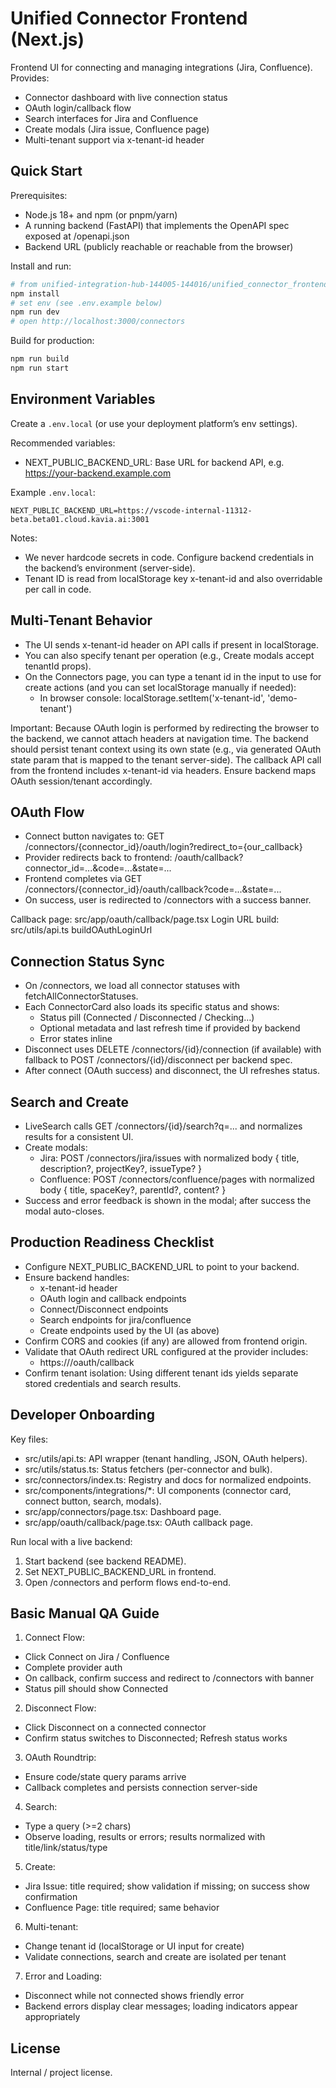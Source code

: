 # Unified Connector Frontend (Next.js)

Frontend UI for connecting and managing integrations (Jira, Confluence). Provides:
- Connector dashboard with live connection status
- OAuth login/callback flow
- Search interfaces for Jira and Confluence
- Create modals (Jira issue, Confluence page)
- Multi-tenant support via x-tenant-id header

## Quick Start

Prerequisites:
- Node.js 18+ and npm (or pnpm/yarn)
- A running backend (FastAPI) that implements the OpenAPI spec exposed at /openapi.json
- Backend URL (publicly reachable or reachable from the browser)

Install and run:
```bash
# from unified-integration-hub-144005-144016/unified_connector_frontend
npm install
# set env (see .env.example below)
npm run dev
# open http://localhost:3000/connectors
```

Build for production:
```bash
npm run build
npm run start
```

## Environment Variables

Create a `.env.local` (or use your deployment platform’s env settings).

Recommended variables:
- NEXT_PUBLIC_BACKEND_URL: Base URL for backend API, e.g. https://your-backend.example.com

Example `.env.local`:
```
NEXT_PUBLIC_BACKEND_URL=https://vscode-internal-11312-beta.beta01.cloud.kavia.ai:3001
```

Notes:
- We never hardcode secrets in code. Configure backend credentials in the backend’s environment (server-side).
- Tenant ID is read from localStorage key x-tenant-id and also overridable per call in code.

## Multi-Tenant Behavior

- The UI sends x-tenant-id header on API calls if present in localStorage.
- You can also specify tenant per operation (e.g., Create modals accept tenantId props).
- On the Connectors page, you can type a tenant id in the input to use for create actions (and you can set localStorage manually if needed):
  - In browser console: localStorage.setItem('x-tenant-id', 'demo-tenant')

Important: Because OAuth login is performed by redirecting the browser to the backend, we cannot attach headers at navigation time. The backend should persist tenant context using its own state (e.g., via generated OAuth state param that is mapped to the tenant server-side). The callback API call from the frontend includes x-tenant-id via headers. Ensure backend maps OAuth session/tenant accordingly.

## OAuth Flow

- Connect button navigates to: GET /connectors/{connector_id}/oauth/login?redirect_to={our_callback}
- Provider redirects back to frontend: /oauth/callback?connector_id=...&code=...&state=...
- Frontend completes via GET /connectors/{connector_id}/oauth/callback?code=...&state=...
- On success, user is redirected to /connectors with a success banner.

Callback page: src/app/oauth/callback/page.tsx
Login URL build: src/utils/api.ts buildOAuthLoginUrl

## Connection Status Sync

- On /connectors, we load all connector statuses with fetchAllConnectorStatuses.
- Each ConnectorCard also loads its specific status and shows:
  - Status pill (Connected / Disconnected / Checking…)
  - Optional metadata and last refresh time if provided by backend
  - Error states inline
- Disconnect uses DELETE /connectors/{id}/connection (if available) with fallback to POST /connectors/{id}/disconnect per backend spec.
- After connect (OAuth success) and disconnect, the UI refreshes status.

## Search and Create

- LiveSearch calls GET /connectors/{id}/search?q=... and normalizes results for a consistent UI.
- Create modals:
  - Jira: POST /connectors/jira/issues with normalized body { title, description?, projectKey?, issueType? }
  - Confluence: POST /connectors/confluence/pages with normalized body { title, spaceKey?, parentId?, content? }
- Success and error feedback is shown in the modal; after success the modal auto-closes.

## Production Readiness Checklist

- Configure NEXT_PUBLIC_BACKEND_URL to point to your backend.
- Ensure backend handles:
  - x-tenant-id header
  - OAuth login and callback endpoints
  - Connect/Disconnect endpoints
  - Search endpoints for jira/confluence
  - Create endpoints used by the UI (as above)
- Confirm CORS and cookies (if any) are allowed from frontend origin.
- Validate that OAuth redirect URL configured at the provider includes:
  - https://<frontend-domain>/oauth/callback
- Confirm tenant isolation: Using different tenant ids yields separate stored credentials and search results.

## Developer Onboarding

Key files:
- src/utils/api.ts: API wrapper (tenant handling, JSON, OAuth helpers).
- src/utils/status.ts: Status fetchers (per-connector and bulk).
- src/connectors/index.ts: Registry and docs for normalized endpoints.
- src/components/integrations/*: UI components (connector card, connect button, search, modals).
- src/app/connectors/page.tsx: Dashboard page.
- src/app/oauth/callback/page.tsx: OAuth callback page.

Run local with a live backend:
1) Start backend (see backend README).
2) Set NEXT_PUBLIC_BACKEND_URL in frontend.
3) Open /connectors and perform flows end-to-end.

## Basic Manual QA Guide

1) Connect Flow:
- Click Connect on Jira / Confluence
- Complete provider auth
- On callback, confirm success and redirect to /connectors with banner
- Status pill should show Connected

2) Disconnect Flow:
- Click Disconnect on a connected connector
- Confirm status switches to Disconnected; Refresh status works

3) OAuth Roundtrip:
- Ensure code/state query params arrive
- Callback completes and persists connection server-side

4) Search:
- Type a query (>=2 chars)
- Observe loading, results or errors; results normalized with title/link/status/type

5) Create:
- Jira Issue: title required; show validation if missing; on success show confirmation
- Confluence Page: title required; same behavior

6) Multi-tenant:
- Change tenant id (localStorage or UI input for create)
- Validate connections, search and create are isolated per tenant

7) Error and Loading:
- Disconnect while not connected shows friendly error
- Backend errors display clear messages; loading indicators appear appropriately

## License

Internal / project license.
